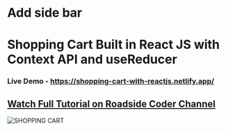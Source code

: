 # Add side bar

# Shopping Cart Built in React JS with Context API and useReducer

### Live Demo - https://shopping-cart-with-reactjs.netlify.app/

## [Watch Full Tutorial on Roadside Coder Channel](https://www.youtube.com/roadsidecoder)

![SHOPPING CART](https://user-images.githubusercontent.com/51760520/137257892-5bc9526b-4c59-4054-b255-337dc2c90123.png)
